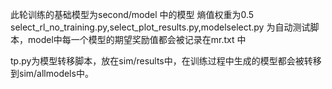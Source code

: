 此轮训练的基础模型为second/model 中的模型
熵值权重为0.5
select_rl_no_training.py,select_plot_results.py,modelselect.py 为自动测试脚本，model中每一个模型的期望奖励值都会被记录在mr.txt 中

tp.py为模型转移脚本，放在sim/results中，在训练过程中生成的模型都会被转移到sim/allmodels中。


